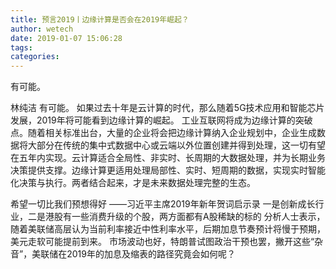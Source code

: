 ```yaml
---
title: 预言2019丨边缘计算是否会在2019年崛起？
author: wetech
date: 2019-01-07 15:06:28
tags: 
categories: 
---
```

有可能。
<!-- more -->
林纯洁
有可能。
如果过去十年是云计算的时代，那么随着5G技术应用和智能芯片发展，2019年将可能看到边缘计算的崛起。
工业互联网将成为边缘计算的突破点。随着相关标准出台，大量的企业将会把边缘计算纳入企业规划中，企业生成数据将大部分在传统的集中式数据中心或云端以外位置创建并得到处理，这一切有望在五年内实现。云计算适合全局性、非实时、长周期的大数据处理，并为长期业务决策提供支撑。边缘计算更适用处理局部性、实时、短周期的数据，实现实时智能化决策与执行。两者结合起来，才是未来数据处理完整的生态。
 
 
希望一切比我们预想得好
——习近平主席2019年新年贺词启示录
一是创新成长行业，二是港股有一些消费升级的个股，两方面都有A股稀缺的标的
分析人士表示，随着美联储高层认为当前利率接近中性利率水平，后期加息节奏预计将慢于预期，美元走软可能提前到来。
市场波动也好，特朗普试图政治干预也罢，撇开这些“杂音”，美联储在2019年的加息及缩表的路径究竟会如何呢？
